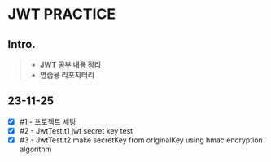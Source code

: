 # JWT PRACTICE

## Intro.
>- **JWT 공부 내용 정리**
>- **연습용 리포지터리**

## 23-11-25
- [x] #1 - 프로젝트 세팅
- [x] #2 - JwtTest.t1 jwt secret key test
- [x] #3 - JwtTest.t2 make secretKey from originalKey using hmac encryption algorithm